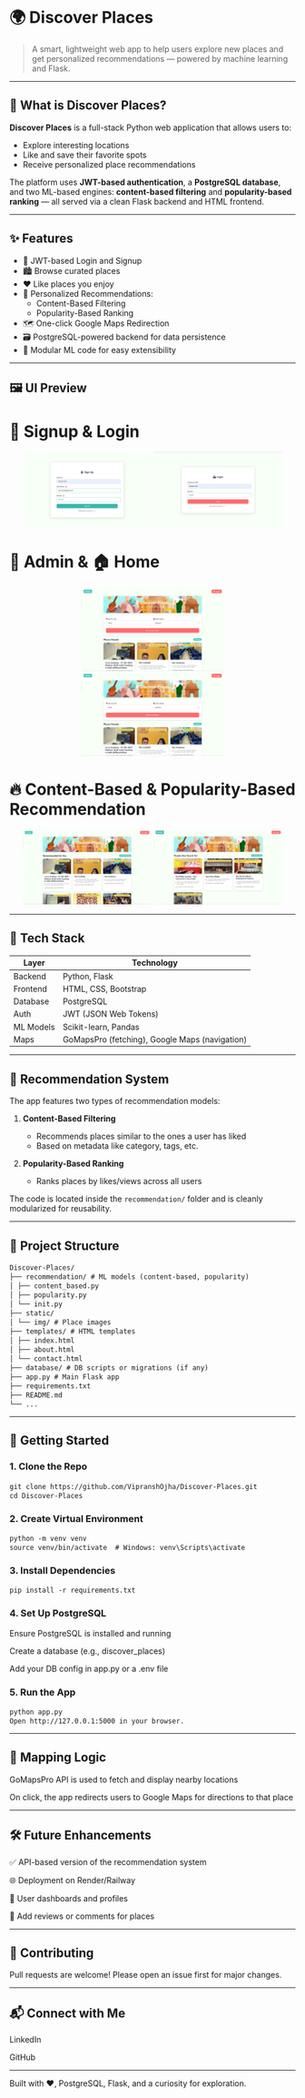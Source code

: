 # 🌍 Discover Places

> A smart, lightweight web app to help users explore new places and get personalized recommendations — powered by machine learning and Flask.

---

## 🔎 What is Discover Places?

**Discover Places** is a full-stack Python web application that allows users to:
- Explore interesting locations
- Like and save their favorite spots
- Receive personalized place recommendations

The platform uses **JWT-based authentication**, a **PostgreSQL database**, and two ML-based engines: **content-based filtering** and **popularity-based ranking** — all served via a clean Flask backend and HTML frontend.

---

## ✨ Features

- 🔐 JWT-based Login and Signup
- 🏙️ Browse curated places
- ❤️ Like places you enjoy
- 🧠 Personalized Recommendations:
  - Content-Based Filtering
  - Popularity-Based Ranking
- 🗺️ One-click Google Maps Redirection
- 🗃️ PostgreSQL-powered backend for data persistence
- 📄 Modular ML code for easy extensibility

---

## 🖼️ UI Preview

# 📝 Signup & Login
<p align="center"> <img src="static/img/Signup.png" alt="Signup Page" width="45%" /> <img src="static/img/Login.png" alt="Login Page" width="45%" /> </p>

# 🔐 Admin & 🏠 Home 
<p align="center"> <img src="static/img/Search%20Places.png" alt="Home Page" width="50%" /> <img src="static/img/Search%20Places.png" alt="Home Page" width="50%" /> </p>

# 🔥 Content-Based & Popularity-Based Recommendation
<p align="center">  <img src="static/img/Recommended%20For%20You.png" alt="Content-Based Recommendation" width="45%" /> <img src="static/img/People%20Also%20Search%20For.png" alt="Popularity-Based Recommendation" width="45%" /> </p>

---

## 🧰 Tech Stack

| Layer        | Technology               |
|--------------|---------------------------|
| Backend      | Python, Flask             |
| Frontend     | HTML, CSS, Bootstrap      |
| Database     | PostgreSQL                |
| Auth         | JWT (JSON Web Tokens)     |
| ML Models    | Scikit-learn, Pandas      |
| Maps         | GoMapsPro (fetching), Google Maps (navigation) |

---

## 🧠 Recommendation System

The app features two types of recommendation models:

1. **Content-Based Filtering**
   - Recommends places similar to the ones a user has liked
   - Based on metadata like category, tags, etc.

2. **Popularity-Based Ranking**
   - Ranks places by likes/views across all users

The code is located inside the `recommendation/` folder and is cleanly modularized for reusability.

---

## 📁 Project Structure

```
Discover-Places/
├── recommendation/ # ML models (content-based, popularity)
│ ├── content_based.py
│ ├── popularity.py
│ └── init.py
├── static/
│ └── img/ # Place images
├── templates/ # HTML templates
│ ├── index.html
│ ├── about.html
│ └── contact.html
├── database/ # DB scripts or migrations (if any)
├── app.py # Main Flask app
├── requirements.txt
├── README.md
└── ...
```

---

## 🚀 Getting Started

### 1. Clone the Repo
```
git clone https://github.com/VipranshOjha/Discover-Places.git
cd Discover-Places
```

### 2. Create Virtual Environment
```
python -m venv venv
source venv/bin/activate  # Windows: venv\Scripts\activate
```

### 3. Install Dependencies
```
pip install -r requirements.txt
```

### 4. Set Up PostgreSQL
Ensure PostgreSQL is installed and running

Create a database (e.g., discover_places)

Add your DB config in app.py or a .env file

### 5. Run the App
```
python app.py
Open http://127.0.0.1:5000 in your browser.
```
---

## 📍 Mapping Logic
GoMapsPro API is used to fetch and display nearby locations

On click, the app redirects users to Google Maps for directions to that place

---

## 🛠️ Future Enhancements
✅ API-based version of the recommendation system

🌐 Deployment on Render/Railway

👤 User dashboards and profiles

💬 Add reviews or comments for places

---

## 🙌 Contributing
Pull requests are welcome! Please open an issue first for major changes.

---

## 📬 Connect with Me
LinkedIn

GitHub

---

Built with ❤️, PostgreSQL, Flask, and a curiosity for exploration.
